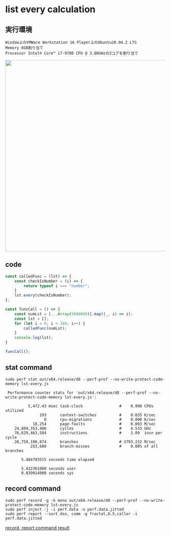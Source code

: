 # list every calculation

## 実行環境

```
Window上のVMWare Workstation 16 Player上のUbuntu20.04.2 LTS
Memory 8GB割り当て
Processor Intel® Core™ i7-9700 CPU @ 3.00GHzの2コアを割り当て
```

<img src="https://user-images.githubusercontent.com/49422601/119885136-63670080-bf6c-11eb-8948-6f6aa17e5a34.png" width="600px">

## code
```javascript
const calledFunc = (lst) => {
    const checkIsNumber = (i) => {
        return typeof i === "number";
    }
    lst.every(checkIsNumber);
};

const funcCall = () => {
    const numLst = [...Array(5000000)].map((_, i) => i);
    const lst = [];
    for (let i = 0; i < 100; i++) {
        calledFunc(numLst);
    }
    console.log(lst);
}

funcCall();
```

## stat command

```shell
sudo perf stat out/x64.release/d8 --perf-prof --no-write-protect-code-memory lst-every.js 
```

```shell
 Performance counter stats for 'out/x64.release/d8 --perf-prof --no-write-protect-code-memory lst-every.js':

          5,472.43 msec task-clock                #    0.998 CPUs utilized          
               193      context-switches          #    0.035 K/sec                  
                 0      cpu-migrations            #    0.000 K/sec                  
            18,254      page-faults               #    0.003 M/sec                  
    24,804,353,486      cycles                    #    4.533 GHz                    
    76,629,463,584      instructions              #    3.09  insn per cycle         
    20,758,198,874      branches                  # 3793.232 M/sec                  
           253,680      branch-misses             #    0.00% of all branches        

       5.484703515 seconds time elapsed

       5.432361000 seconds user
       0.039914000 seconds sys

```

## record command

```
sudo perf record -g -k mono out/x64.release/d8 --perf-prof --no-write-protect-code-memory lst-every.js 
sudo perf inject -j -i perf.data -o perf.data.jitted
sudo perf report --sort dso, comm -g fractal,0.5,caller -i perf.data.jitted
```

[record, report command result](https://github.com/UMASHIBA1/v8-perf-report/blob/main/lst-every/lst-every-perf-report.txt)
